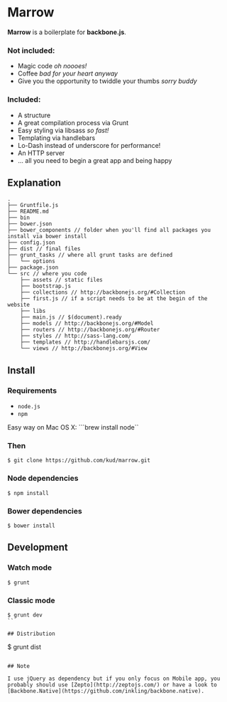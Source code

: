# Marrow

**Marrow** is a boilerplate for **backbone.js**.

### Not included:

- Magic code *oh noooes!*
- Coffee *bad for your heart anyway*
- Give you the opportunity to twiddle your thumbs *sorry buddy*

### Included:

- A structure
- A great compilation process via Grunt
- Easy styling via libsass *so fast!*
- Templating via handlebars
- Lo-Dash instead of underscore for performance!
- An HTTP server
- ... all you need to begin a great app and being happy

## Explanation

```shell
.
├── Gruntfile.js
├── README.md
├── bin
├── bower.json
├── bower_components // folder when you'll find all packages you install via bower install
├── config.json
├── dist // final files
├── grunt_tasks // where all grunt tasks are defined
│   └── options
├── package.json
└── src // where you code
    ├── assets // static files
    ├── bootstrap.js
    ├── collections // http://backbonejs.org/#Collection
    ├── first.js // if a script needs to be at the begin of the website
    ├── libs
    ├── main.js // $(document).ready
    ├── models // http://backbonejs.org/#Model
    ├── routers // http://backbonejs.org/#Router
    ├── styles // http://sass-lang.com/
    ├── templates // http://handlebarsjs.com/
    └── views // http://backbonejs.org/#View
```

## Install

### Requirements

- ```node.js```
- ```npm```

Easy way on Mac OS X: ```brew install node``

### Then

```
$ git clone https://github.com/kud/marrow.git
```

### Node dependencies

```
$ npm install
```

### Bower dependencies

```
$ bower install
```

## Development

### Watch mode

```
$ grunt
```

### Classic mode

```
$ grunt dev
``

## Distribution

```
$ grunt dist
```

## Note

I use jQuery as dependency but if you only focus on Mobile app, you probably should use [Zepto](http://zeptojs.com/) or have a look to [Backbone.Native](https://github.com/inkling/backbone.native).